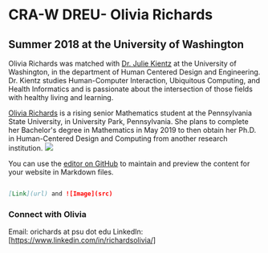 # CRA-W DREU-  Olivia Richards 

## Summer 2018 at the University of Washington

Olivia Richards was matched with [Dr. Julie Kientz](juliekientz.com) at the University of Washington, in the department of Human Centered Design and Engineering. Dr. Kientz studies Human-Computer Interaction, Ubiquitous Computing, and Health Informatics and is passionate about the intersection of those fields with healthy living and learning.

[Olivia Richards](https://livkrichards.wixsite.com/mysite) is a rising senior Mathematics student at the Pennsylvania State University, in University Park, Pennsylvania. She plans to complete her Bachelor's degree in Mathematics in May 2019 to then obtain her Ph.D. in Human-Centered Design and Computing from another research institution. 
![](DSC_0970.jpg)


You can use the [editor on GitHub](https://github.com/okrichards/dreu2018/edit/master/README.md) to maintain and preview the content for your website in Markdown files.

```markdown

[Link](url) and ![Image](src)
```

### Connect with Olivia
Email: orichards at psu dot edu
LinkedIn: [https://www.linkedin.com/in/richardsolivia/]

